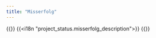 ```yaml
---
title: "Misserfolg"
---
```


{{<lead>}}
{{<i18n "project_status.misserfolg_description">}}
{{</lead>}}
